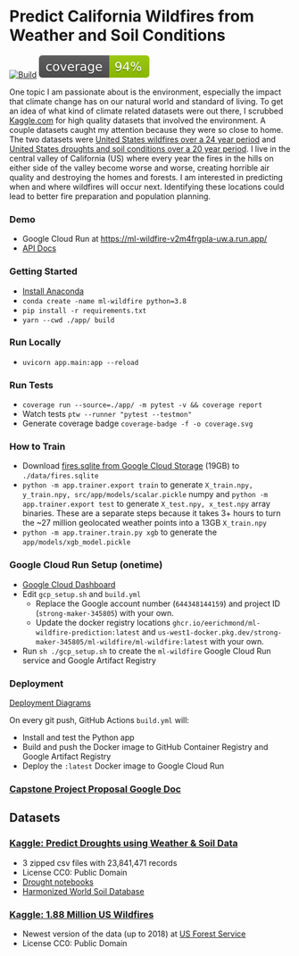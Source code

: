 # Predict California Wildfires from Weather and Soil Conditions

[![Build](https://github.com/eerichmond/ml-wildfire-prediction/actions/workflows/build.yml/badge.svg?branch=main)](https://github.com/eerichmond/ml-wildfire-prediction/actions/workflows/build.yml)
![coverage badge](./coverage.svg)

One topic I am passionate about is the environment, especially the impact that climate change has on our natural world and standard of living. To get an idea of what kind of climate related datasets were out there, I scrubbed [Kaggle.com](Kaggle.com) for high quality datasets that involved the environment. A couple datasets caught my attention because they were so close to home. The two datasets were [United States wildfires over a 24 year period](https://www.kaggle.com/datasets/rtatman/188-million-us-wildfires) and [United States droughts and soil conditions over a 20 year period](https://www.kaggle.com/datasets/cdminix/us-drought-meteorological-data). I live in the central valley of California (US) where every year the fires in the hills on either side of the valley become worse and worse, creating horrible air quality and destroying the homes and forests. I am interested in predicting when and where wildfires will occur next. Identifying these locations could lead to better fire preparation and population planning.

### Demo

- Google Cloud Run at https://ml-wildfire-v2m4frgpla-uw.a.run.app/
- [API Docs](https://ml-wildfire-v2m4frgpla-uw.a.run.app/docs)

### Getting Started

- [Install Anaconda](https://docs.anaconda.com/anaconda/install/)
- `conda create -name ml-wildfire python=3.8`
- `pip install -r requirements.txt`
- `yarn --cwd ./app/ build`

### Run Locally

- `uvicorn app.main:app --reload`

### Run Tests

- `coverage run --source=./app/ -m pytest -v && coverage report`
- Watch tests `ptw --runner "pytest --testmon"`
- Generate coverage badge `coverage-badge -f -o coverage.svg`

### How to Train

- Download [fires.sqlite from Google Cloud Storage](https://storage.googleapis.com/eer-wildfires/fires.sqlite) (19GB) to `./data/fires.sqlite`
- `python -m app.trainer.export train` to generate `X_train.npy, y_train.npy, src/app/models/scalar.pickle` numpy
  and `python -m app.trainer.export test` to generate `X_test.npy, x_test.npy`
  array binaries. These are a separate steps because it takes 3+ hours to turn the ~27 million
  geolocated weather points into a 13GB `X_train.npy`
- `python -m app.trainer.train.py xgb` to generate the `app/models/xgb_model.pickle`

### Google Cloud Run Setup (onetime)

- [Google Cloud Dashboard](https://console.cloud.google.com/home/dashboard)
- Edit `gcp_setup.sh` and `build.yml`
  - Replace the Google account number (`644348144159`) and project ID (`strong-maker-345805`) with your own.
  - Update the docker registry locations `ghcr.io/eerichmond/ml-wildfire-prediction:latest` and
    `us-west1-docker.pkg.dev/strong-maker-345805/ml-wildfire/ml-wildfire:latest` with your own.
- Run `sh ./gcp_setup.sh` to create the `ml-wildfire` Google Cloud Run service and Google Artifact Registry

### Deployment

[Deployment Diagrams](https://docs.google.com/document/d/1XApYnanNj7glBL0Cuacg09lvcSD3Uhkhly44ez15XmU/edit?usp=sharing)

On every git push, GitHub Actions `build.yml` will:

- Install and test the Python app
- Build and push the Docker image to GitHub Container Registry and Google Artifact Registry
- Deploy the `:latest` Docker image to Google Cloud Run

### [Capstone Project Proposal Google Doc](https://docs.google.com/document/d/1jK7I5DkK1wicWTT9E59OClmK7noie6oWeQ8o-KBUqVo/edit#)

## Datasets

### [Kaggle: Predict Droughts using Weather & Soil Data](https://www.kaggle.com/datasets/cdminix/us-drought-meteorological-data)

- 3 zipped csv files with 23,841,471 records
- License CC0: Public Domain
- [Drought notebooks](https://github.com/MiniXC/droughted_scripts)
- [Harmonized World Soil Database](https://www.fao.org/soils-portal/data-hub/soil-maps-and-databases/harmonized-world-soil-database-v12/en)

### [Kaggle: 1.88 Million US Wildfires](https://www.kaggle.com/datasets/rtatman/188-million-us-wildfires)

- Newest version of the data (up to 2018) at [US Forest Service](https://www.fs.usda.gov/rds/archive/Catalog/RDS-2013-0009.5)
- License CC0: Public Domain
